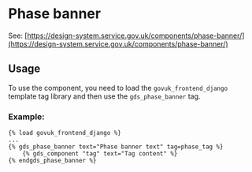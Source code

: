 # Phase banner

See: [https://design-system.service.gov.uk/components/phase-banner/](https://design-system.service.gov.uk/components/phase-banner/)

## Usage

To use the component, you need to load the `govuk_frontend_django` template tag library and then use the `gds_phase_banner` tag.


### Example:

```django
{% load govuk_frontend_django %}
...
{% gds_phase_banner text="Phase banner text" tag=phase_tag %}
    {% gds_component "tag" text="Tag content" %}
{% endgds_phase_banner %}
```

